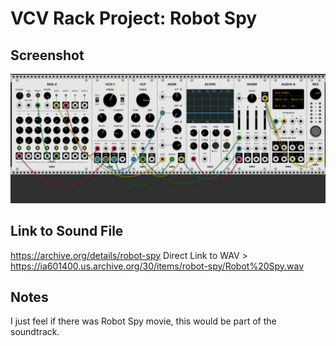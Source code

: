 # VCV Rack Project: Robot Spy

## Screenshot

![Screenshot of VCV Rack Patch](screenshot.png)

## Link to Sound File

https://archive.org/details/robot-spy
Direct Link to WAV > https://ia601400.us.archive.org/30/items/robot-spy/Robot%20Spy.wav

## Notes
I just feel if there was Robot Spy movie, this would be part of the soundtrack.
